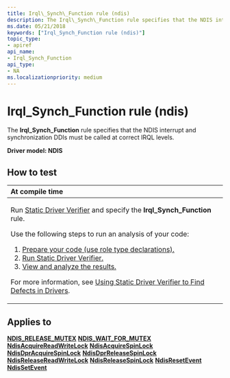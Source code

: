```yaml
---
title: Irql\_Synch\_Function rule (ndis)
description: The Irql\_Synch\_Function rule specifies that the NDIS interrupt and synchronization DDIs must be called at correct IRQL levels.
ms.date: 05/21/2018
keywords: ["Irql_Synch_Function rule (ndis)"]
topic_type:
- apiref
api_name:
- Irql_Synch_Function
api_type:
- NA
ms.localizationpriority: medium
---
```


# Irql\_Synch\_Function rule (ndis)


The **Irql\_Synch\_Function** rule specifies that the NDIS interrupt and synchronization DDIs must be called at correct IRQL levels.

**Driver model: NDIS**

How to test
-----------

<table>
<colgroup>
<col width="100%" />
</colgroup>
<thead>
<tr class="header">
<th align="left">At compile time</th>
</tr>
</thead>
<tbody>
<tr class="odd">
<td align="left"><p>Run <a href="/windows-hardware/drivers/devtest/static-driver-verifier" data-raw-source="[Static Driver Verifier](./static-driver-verifier.md)">Static Driver Verifier</a> and specify the <strong>Irql_Synch_Function</strong> rule.</p>
Use the following steps to run an analysis of your code:
<ol>
<li><a href="/windows-hardware/drivers/devtest/using-static-driver-verifier-to-find-defects-in-drivers#preparing-your-source-code" data-raw-source="[Prepare your code (use role type declarations).](./using-static-driver-verifier-to-find-defects-in-drivers.md#preparing-your-source-code)">Prepare your code (use role type declarations).</a></li>
<li><a href="/windows-hardware/drivers/devtest/using-static-driver-verifier-to-find-defects-in-drivers#running-static-driver-verifier" data-raw-source="[Run Static Driver Verifier.](./using-static-driver-verifier-to-find-defects-in-drivers.md#running-static-driver-verifier)">Run Static Driver Verifier.</a></li>
<li><a href="/windows-hardware/drivers/devtest/using-static-driver-verifier-to-find-defects-in-drivers#viewing-and-analyzing-the-results" data-raw-source="[View and analyze the results.](./using-static-driver-verifier-to-find-defects-in-drivers.md#viewing-and-analyzing-the-results)">View and analyze the results.</a></li>
</ol>
<p>For more information, see <a href="/windows-hardware/drivers/devtest/using-static-driver-verifier-to-find-defects-in-drivers" data-raw-source="[Using Static Driver Verifier to Find Defects in Drivers](./using-static-driver-verifier-to-find-defects-in-drivers.md)">Using Static Driver Verifier to Find Defects in Drivers</a>.</p></td>
</tr>
</tbody>
</table>

Applies to
----------

[**NDIS\_RELEASE\_MUTEX**](/windows-hardware/drivers/ddi/ndis/nf-ndis-ndis_release_mutex)
[**NDIS\_WAIT\_FOR\_MUTEX**](/windows-hardware/drivers/ddi/ndis/nf-ndis-ndis_wait_for_mutex)
[**NdisAcquireReadWriteLock**](/previous-versions/ff560696(v=vs.85))
[**NdisAcquireSpinLock**](/windows-hardware/drivers/ddi/ndis/nf-ndis-ndisacquirespinlock)
[**NdisDprAcquireSpinLock**](/windows-hardware/drivers/ddi/ndis/nf-ndis-ndisdpracquirespinlock)
[**NdisDprReleaseSpinLock**](/windows-hardware/drivers/ddi/ndis/nf-ndis-ndisdprreleasespinlock)
[**NdisReleaseReadWriteLock**](/previous-versions/ff564521(v=vs.85))
[**NdisReleaseSpinLock**](/windows-hardware/drivers/ddi/ndis/nf-ndis-ndisreleasespinlock)
[**NdisResetEvent**](/windows-hardware/drivers/ddi/ndis/nf-ndis-ndisresetevent)
[**NdisSetEvent**](/windows-hardware/drivers/ddi/ndis/nf-ndis-ndissetevent)
